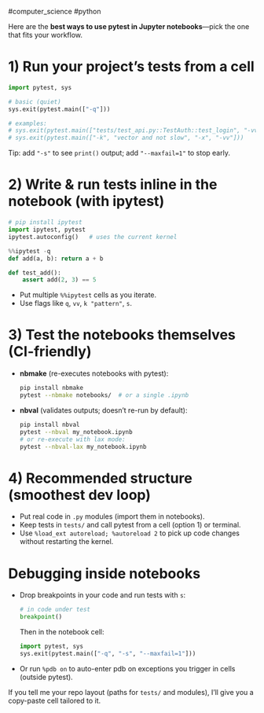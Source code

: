 #computer_science #python 

Here are the **best ways to use pytest in Jupyter notebooks**—pick the one that fits your workflow.

# 1) Run your project’s tests from a cell

```python
import pytest, sys

# basic (quiet)
sys.exit(pytest.main(["-q"]))

# examples:
# sys.exit(pytest.main(["tests/test_api.py::TestAuth::test_login", "-vv", "-s"]))
# sys.exit(pytest.main(["-k", "vector and not slow", "-x", "-vv"]))

```

Tip: add `"-s"` to see `print()` output; add `"--maxfail=1"` to stop early.

# 2) Write & run tests **inline** in the notebook (with ipytest)

```python
# pip install ipytest
import ipytest, pytest
ipytest.autoconfig()   # uses the current kernel

%%ipytest -q
def add(a, b): return a + b

def test_add():
    assert add(2, 3) == 5

```

- Put multiple `%%ipytest` cells as you iterate.
- Use flags like `q`, `vv`, `k "pattern"`, `s`.

# 3) Test the **notebooks themselves** (CI-friendly)

- **nbmake** (re-executes notebooks with pytest):
    
    ```bash
    pip install nbmake
    pytest --nbmake notebooks/  # or a single .ipynb
    
    ```
    
- **nbval** (validates outputs; doesn’t re-run by default):
    
    ```bash
    pip install nbval
    pytest --nbval my_notebook.ipynb
    # or re-execute with lax mode:
    pytest --nbval-lax my_notebook.ipynb
    
    ```
    

# 4) Recommended structure (smoothest dev loop)

- Put real code in `.py` modules (import them in notebooks).
- Keep tests in `tests/` and call pytest from a cell (option 1) or terminal.
- Use `%load_ext autoreload; %autoreload 2` to pick up code changes without restarting the kernel.

# Debugging inside notebooks

- Drop breakpoints in your code and run tests with `s`:
    
    ```python
    # in code under test
    breakpoint()
    
    ```
    
    Then in the notebook cell:
    
    ```python
    import pytest, sys
    sys.exit(pytest.main(["-q", "-s", "--maxfail=1"]))
    
    ```
    
- Or run `%pdb on` to auto-enter pdb on exceptions you trigger in cells (outside pytest).
    

If you tell me your repo layout (paths for `tests/` and modules), I’ll give you a copy-paste cell tailored to it.
